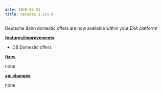 ```yaml
---
date: 2020-07-21
title: Release 1.154.0
---
```

Deutsche Bahn domestic offers are now available within your ERA platform!

<!--more-->

**<u>features/improvements</u>**

- DB Domestic offers

**<u>fixes</u>**

none

**<u>api changes</u>**

none


  
